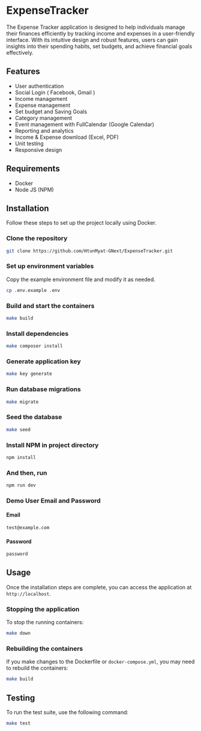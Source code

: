 # ExpenseTracker

The Expense Tracker application is designed to help individuals manage their finances efficiently by tracking income and expenses in a user-friendly interface. With its intuitive design and robust features, users can gain insights into their spending habits, set budgets, and achieve financial goals effectively.

## Features

-   User authentication
-   Social Login ( Facebook, Gmail )
-   Income management
-   Expense management
-   Set budget and Saving Goals
-   Category management
-   Event management with FullCalendar (Google Calendar)
-   Reporting and analytics
-   Income & Expense download (Excel, PDF)
-   Unit testing
-   Responsive design

## Requirements

-   Docker
-   Node JS (NPM)

## Installation

Follow these steps to set up the project locally using Docker.

### Clone the repository

```sh
git clone https://github.com/HtunMyat-GNext/ExpenseTracker.git
```

### Set up environment variables

Copy the example environment file and modify it as needed.

```sh
cp .env.example .env
```

### Build and start the containers

```sh
make build
```

### Install dependencies

```sh
make composer install
```

### Generate application key

```sh
make key generate
```

### Run database migrations

```sh
make migrate
```

### Seed the database

```sh
make seed
```

### Install NPM in project directory
```sh
npm install
```

### And then, run 
```sh
npm run dev
```

### Demo User Email and Password

#### Email

```sh
test@example.com
```

#### Password

```sh
password
```

## Usage

Once the installation steps are complete, you can access the application at `http://localhost`.

### Stopping the application

To stop the running containers:

```sh
make down
```

### Rebuilding the containers

If you make changes to the Dockerfile or `docker-compose.yml`, you may need to rebuild the containers:

```sh
make build
```

## Testing

To run the test suite, use the following command:

```sh
make test
```
